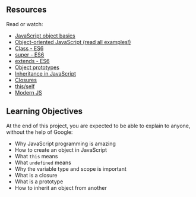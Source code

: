<h2>Resources</h2>
<p>Read or watch:</p>
<ul>
  <li><a href="#">JavaScript object basics</a></li>
  <li><a href="#">Object-oriented JavaScript (read all examples!)</a></li>
  <li><a href="#">Class - ES6</a></li>
  <li><a href="#">super - ES6</a></li>
  <li><a href="#">extends - ES6</a></li>
  <li><a href="#">Object prototypes</a></li>
  <li><a href="#">Inheritance in JavaScript</a></li>
  <li><a href="#">Closures</a></li>
  <li><a href="#">this/self</a></li>
  <li><a href="#">Modern JS</a></li>
</ul>

<h2>Learning Objectives</h2>
<p>At the end of this project, you are expected to be able to explain to anyone, without the help of Google:</p>
<ul>
  <li>Why JavaScript programming is amazing</li>
  <li>How to create an object in JavaScript</li>
  <li>What <code>this</code> means</li>
  <li>What <code>undefined</code> means</li>
  <li>Why the variable type and scope is important</li>
  <li>What is a closure</li>
  <li>What is a prototype</li>
  <li>How to inherit an object from another</li>
</ul>
